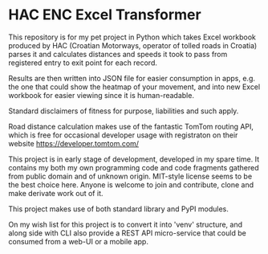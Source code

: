 # HAC ENC Excel Transformer

This repository is for my pet project in Python which takes Excel workbook
produced by HAC (Croatian Motorways, operator of tolled roads in Croatia)
parses it and calculates distances and speeds it took to pass from registered
entry to exit point for each record. 

Results are then written into JSON file for easier consumption in apps, e.g.
the one that could show the heatmap of your movement, and into new Excel
workbook for easier viewing since it is human-readable.

Standard disclaimers of fitness for purpose, liabilities and such apply.

Road distance calculation makes use of the fantastic TomTom routing API, 
which is free for occasional developer usage with registraton on their 
website https://developer.tomtom.com/ 

This project is in early stage of development, developed in my spare time.
It contains my both my own programming code and code fragments gathered 
from public domain and of unknown origin. MIT-style license seems to be the
best choice here. Anyone is welcome to join and contribute, clone and make
derivate work out of it.

This project makes use of both standard library and PyPI modules.

On my wish list for this project is to convert it into 'venv' structure, 
and along side with CLI also provide a REST API micro-service that could
be consumed from a web-UI or a mobile app.
